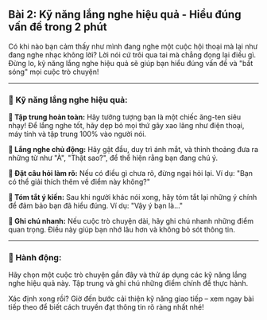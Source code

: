 ## Bài 2: Kỹ năng lắng nghe hiệu quả - Hiểu đúng vấn đề trong 2 phút

Có khi nào bạn cảm thấy như mình đang nghe một cuộc hội thoại mà lại như đang nghe nhạc không lời? Lời nói cứ trôi qua tai mà chẳng đọng lại điều gì. Đừng lo, kỹ năng lắng nghe hiệu quả sẽ giúp bạn hiểu đúng vấn đề và "bắt sóng" mọi cuộc trò chuyện!

---

### 📌 Kỹ năng lắng nghe hiệu quả:

**🔹 Tập trung hoàn toàn:**
Hãy tưởng tượng bạn là một chiếc ăng-ten siêu nhạy! Để lắng nghe tốt, hãy dẹp bỏ mọi thứ gây xao lãng như điện thoại, máy tính và tập trung 100% vào người nói.

**🔹 Lắng nghe chủ động:**
Hãy gật đầu, duy trì ánh mắt, và thỉnh thoảng đưa ra những từ như "À", "Thật sao?", để thể hiện rằng bạn đang chú ý.

**🔹 Đặt câu hỏi làm rõ:**
Nếu có điều gì chưa rõ, đừng ngại hỏi lại. Ví dụ: "Bạn có thể giải thích thêm về điểm này không?"

**🔹 Tóm tắt ý kiến:**
Sau khi người khác nói xong, hãy tóm tắt lại những ý chính để đảm bảo bạn đã hiểu đúng. Ví dụ: "Vậy ý bạn là..."

**🔹 Ghi chú nhanh:**
Nếu cuộc trò chuyện dài, hãy ghi chú nhanh những điểm quan trọng. Điều này giúp bạn nhớ lâu hơn và không bỏ sót thông tin.

---

### 🚀 Hành động:

Hãy chọn một cuộc trò chuyện gần đây và thử áp dụng các kỹ năng lắng nghe hiệu quả này. Tập trung và ghi chú những điểm chính để thực hành.

Xác định xong rồi? Giờ đến bước cải thiện kỹ năng giao tiếp – xem ngay bài tiếp theo để biết cách truyền đạt thông tin rõ ràng nhất nhé!